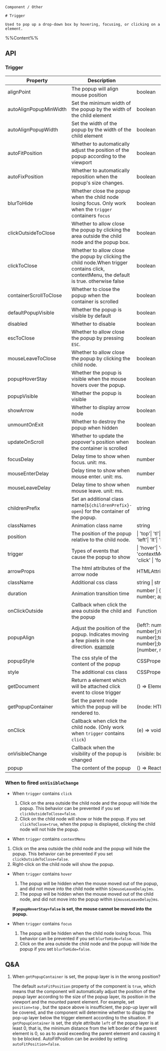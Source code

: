 `````
Component / Other

# Trigger

Used to pop up a drop-down box by hovering, focusing, or clicking on a element.
`````

%%Content%%

## API

### Trigger

|Property|Description|Type|DefaultValue|Version|
|---|---|---|---|---|
|alignPoint|The popup will align mouse position|boolean |`-`|-|
|autoAlignPopupMinWidth|Set the minimum width of the popup by the width of the child element|boolean |`-`|-|
|autoAlignPopupWidth|Set the width of the popup by the width of the child element|boolean |`-`|-|
|autoFitPosition|Whether to automatically adjust the position of the popup according to the viewport|boolean |`true`|-|
|autoFixPosition|Whether to automatically reposition when the popup's size changes.|boolean |`true`|-|
|blurToHide|Whether close the popup when the child node losing focus. Only work when the `trigger` containers `focus`|boolean |`true`|-|
|clickOutsideToClose|Whether to allow close the popup by clicking the area outside the child node and the popup box.|boolean |`true`|-|
|clickToClose|Whether to allow close the popup by clicking the child node.When trigger contains click, contextMenu, the default is true. otherwise false|boolean |`-`|-|
|containerScrollToClose|Whether to close the popup when the container is scrolled|boolean |`-`|2.34.0|
|defaultPopupVisible|Whether the popup is visible by default|boolean |`-`|-|
|disabled|Whether to disable|boolean |`-`|-|
|escToClose|Whether to allow close the popup by pressing `ESC`.|boolean |`-`|-|
|mouseLeaveToClose|Whether to allow close the popup by clicking the child node.|boolean |`true`|2.22.0|
|popupHoverStay|Whether the popup is visible when the mouse hovers over the popup.|boolean |`true`|-|
|popupVisible|Whether the popup is visible|boolean |`-`|-|
|showArrow|Whether to display arrow node|boolean |`-`|-|
|unmountOnExit|Whether to destroy the popup when hidden|boolean |`true`|-|
|updateOnScroll|Whether to update the popover's position when the container is scrolled|boolean |`-`|2.32.0|
|focusDelay|Delay time to show when focus. unit: ms.|number |`-`|-|
|mouseEnterDelay|Delay time to show when mouse enter. unit: ms.|number |`100`|-|
|mouseLeaveDelay|Delay time to show when mouse leave. unit: ms.|number |`100`|-|
|childrenPrefix|Set an additional class name(`${childrenPrefix}-open`) for the container of the popup.|string |`-`|-|
|classNames|Animation class name|string |`fadeIn`|-|
|position|The position of the popup relative to the child node.|\| 'top'\| 'tl'\| 'tr'\| 'bottom'\| 'bl'\| 'br'\| 'left'\| 'lt'\| 'lb'\| 'right'\| 'rt'\| 'rb' |`bottom`|-|
|trigger|Types of events that cause the popup to show|\| 'hover'\| 'click'\| 'focus'\| 'contextMenu'\| Array<'hover' \| 'click' \| 'focus' \| 'contextMenu'> |`hover`|-|
|arrowProps|The html attributes of the arrow node|HTMLAttributes&lt;HTMLDivElement&gt; |`-`|-|
|className|Additional css class|string \| string[] |`-`|-|
|duration|Animation transition time|number \| { exit?: number; enter?: number; appear?: number } |`200`|-|
|onClickOutside|Callback when click the area outside the child and the popup|Function |`-`|-|
|popupAlign|Adjust the position of the popup. Indicates moving a few pixels in one direction. [example](/react/en-US/components/trigger#popupAlign)|{left?: number \| [number, number];right?: number \| [number, number];top?: number \| [number, number];bottom?: number \| [number, number];} |`{}`|-|
|popupStyle|The css style of the content of the popup|CSSProperties |`-`|-|
|style|The additional css class|CSSProperties |`-`|-|
|getDocument|Return a element which will be attached click event to close trigger|() => Element |`() => window.document`|-|
|getPopupContainer|Set the parent node which the popup will be rendered to.|(node: HTMLElement) => Element |`-`|-|
|onClick|Callback when click the child node. (Only work when `trigger` contains `click`)|(e) => void |`-`|-|
|onVisibleChange|Callback when the visibility of the popup is changed|(visible: boolean) => void |`-`|-|
|popup|The content of the popup|() => ReactNode |`-`|-|

### When to fired `onVisibleChange`

- When `trigger` contains `click`
  1. Click on the area outside the child node and the popup will hide the popup. This behavior can be prevented if you set `clickOutsideToClose=false`.
  2. Click on the child node will show or hide the popup. If you set `clickToClose=true`, when the popup is displayed, clicking the child node will not hide the popup.


-  When `trigger` contains `contextMenu`
  1. Click on the area outside the child node and the popup will hide the popup. This behavior can be prevented if you set `clickOutsideToClose=false`.
  2. Right-click on the child node will show the popup.


- When `trigger` contains `hover`
  1. The popup will be hidden when the mouse moved out of the popup, and did not move into the child node within `${mouseLeaveDelay}ms`.
  2. The popup will be hidden when the mouse moved out of the child node, and did not move into the popup within `${mouseLeaveDelay}ms`.

  **If `popupHoverStay=false` is set, the mouse cannot be moved into the popup.**

- When `trigger` contains `focus`
  1. The popup will be hidden when the child node losing focus. This behavior can be prevented if you set `blurToHide=false`.
  2. Click on the area outside the child node and the popup will hide the popup if you set `blurToHide=false`.



## Q&A

1. When `getPopupContainer` is set, the popup layer is in the wrong position?

    The default `autoFitPosition` property of the component is `true`, which means that the component will automatically adjust the position of the popup layer according to the size of the popup layer, its position in the viewport and the mounted parent element.
    For example, set `position=top` , but the space above is insufficient, the pop-up layer will be covered, and the component will determine whether to display the pop-up layer below the trigger element according to the situation.
    If `getPopupContainer` is set, the style attribute `left` of the popup layer is at least 0, that is, the minimum distance from the left border of the parent element is 0, so as to avoid exceeding the parent element and causing it to be blocked.
    AutoFitPosition can be avoided by setting `autoFitPosition=false`.

